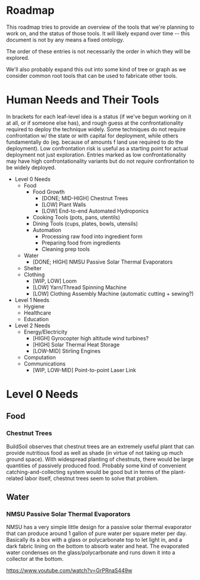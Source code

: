 # Roadmap

This roadmap tries to provide an overview of the tools that we're planning to work on, and the status of those tools. It will likely expand over time -- this document is not by any means a fixed ontology.

The order of these entries is not necessarily the order in which they will be explored.

We'll also probably expand this out into some kind of tree or graph as we consider common root tools that can be used to fabricate other tools.

# Human Needs and Their Tools

In brackets for each leaf-level idea is a status (if we've begun working on it at all, or if someone else has), and rough guess at the confrontationality required to deploy the technique widely. Some techniques do not require confrontation w/ the state or with capital for deployment, while others fundamentally do (eg. because of amounts f land use required to do the deployment). Low confrontation risk is useful as a starting point for actual deployment not just exploration. Entries marked as low confrontationality may have high confrontationality variants but do not _require_ confrontation to be widely deployed.

- Level 0 Needs
  - Food
    - Food Growth
      - [DONE; MID-HIGH] Chestnut Trees
      - [LOW] Plant Walls
      - [LOW] End-to-end Automated Hydroponics
    - Cooking Tools (pots, pans, utentils)
    - Dining Tools (cups, plates, bowls, utensils)
    - Automation
      - Processing raw food into ingredient form
      - Preparing food from ingredients
      - Cleaning prep tools
  - Water
    - [DONE; HIGH] NMSU Passive Solar Thermal Evaporators
  - Shelter
  - Clothing
    - [WIP, LOW] Loom
    - [LOW] Yarn/Thread Spinning Machine
    - [LOW] Clothing Assembly Machine (automatic cutting + sewing?)
- Level 1 Needs
  - Hygiene
  - Healthcare
  - Education
- Level 2 Needs
  - Energy/Electricity
    - [HIGH] Gyrocopter high altitude wind turbines?
    - [HIGH] Solar Thermal Heat Storage
    - [LOW-MID] Stirling Engines
  - Computation
  - Communications
    - [WIP, LOW-MID] Point-to-point Laser Link

# Level 0 Needs

## Food

### Chestnut Trees

BuildSoil observes that chestnut trees are an extremely useful plant that can provide nutritious food as well as shade (in virtue of not taking up much ground space). With widespread planting of chestnuts, there would be large quantities of passively produced food. Probably some kind of convenient catching-and-collecting system would be good but in terms of the plant-related labor itself, chestnut trees seem to solve that problem.

## Water

### NMSU Passive Solar Thermal Evaporators

NMSU has a very simple little design for a passive solar thermal evaporator that can produce around 1 gallon of pure water per square meter per day. Basically its a box with a glass or polycarbonate top to let light in, and a dark fabric lining on the bottom to absorb water and heat. The evaporated water condenses on the glass/polycarbonate and runs down it into a collector at the bottom.

https://www.youtube.com/watch?v=GrPRnaS449w
